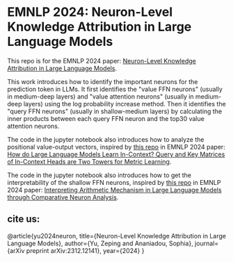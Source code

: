 # EMNLP 2024: Neuron-Level Knowledge Attribution in Large Language Models

This repo is for the EMNLP 2024 paper: [Neuron-Level Knowledge Attribution in Large Language Models](https://arxiv.org/pdf/2312.12141).

This work introduces how to identify the important neurons for the prediction token in LLMs. It first identifies the "value FFN neurons" (usually in medium-deep layers) and "value attention neurons" (usually in medium-deep layers) using the log probability increase method. Then it identifies the "query FFN neurons" (usually in shallow-medium layers) by calculating the inner products between each query FFN neuron and the top30 value attention neurons.

The code in the jupyter notebook also introduces how to analyze the positional value-output vectors, inspired by [this repo](https://github.com/zepingyu0512/in-context-mechanism) in EMNLP 2024 paper: [How do Large Language Models Learn In-Context? Query and Key Matrices of In-Context Heads are Two Towers for Metric Learning](https://arxiv.org/pdf/2402.02872).

The code in the jupyter notebook also introduces how to get the interpretability of the shallow FFN neurons, inspired by [this repo](https://github.com/zepingyu0512/arithmetic-mechanism) in EMNLP 2024 paper: [Interpreting Arithmetic Mechanism in Large Language Models through Comparative Neuron Analysis](https://arxiv.org/pdf/2409.14144).

## cite us: 

@article{yu2024neuron,
  title={Neuron-Level Knowledge Attribution in Large Language Models},
  author={Yu, Zeping and Ananiadou, Sophia},
  journal={arXiv preprint arXiv:2312.12141},
  year={2024}
}
